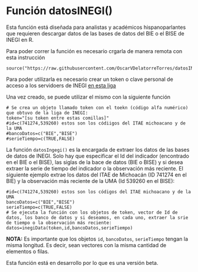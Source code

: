 # Función datosINEGI()

Esta función está diseñada para analistas y académicos hispanoparlantes que requieren descargar datos de las bases de datos del BIE o el BISE de INEGI en R.

Para poder correr la función es necesario crgarla de manera remota con esta instrucción

```{r}
source("https://raw.githubusercontent.com/OscarVDelatorreTorres/datosINEGI/main/datosINEGI.R")
```
Para poder utilizarla es necesario crear un token o clave personal de acceso a los servidoers de INEGI [en esta liga](https://www.inegi.org.mx/app/desarrolladores/generatoken/Usuarios/token_Verify)

Una vez creado, se puede utilizar el mismo con la siguiente función

```{r}
# Se crea un objeto llamado token con el toekn (código alfa numérico) que obtuvo de la liga de INEGI:
token="[su token entre estas comillas]"
#id=c(741274,539260) estos son los códiigos del ITAE michoacano y de la UMA
#bancoDatos=c("BIE","BISE")
#serieTiempo=c(TRUE,FALSE)
```

La función `datosIngegi()` es la encargada de extraer los datos de las bases de datos de INEGI. Solo hay que especificar el Id del indicador (encontrado en el BIE o el BISE), las siglas de la bace de datos (BIE o BISE) y si desea extraer la serie de tiempo del indicador o la observación más reciente. El siguiente ejemplo extrae los datos del ITAE de Michoacán (ID 741274 en el BIE) y la observación más reciente de la UMA (Id 539260 en el BISE):

```{r}
#id=c(741274,539260) estos son los códigos del ITAE michoacano y de la UMA
bancoDatos=c("BIE","BISE")
serieTiempo=c(TRUE,FALSE)
# Se ejecuta la función con los objetos de token, vector de Id de datos, los banco de datos y si deseamos, en cada uno, extraer la srie de tiempo o la observación más reciente:
datos=inegiData(token,id,bancoDatos,serieTiempo)
```

**NOTA:** Es importante que los objetos `id`, `bancoDatos`, `serieTiempo` tengan la misma longitud. Es decir, sean vectores con la misma cantidad de elementos o filas.

Esta función está en desarrollo por lo que es una versión beta.
